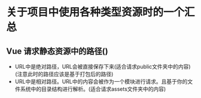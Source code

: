<!--
 * @Author: x09898 coder_xujie@163.com
 * @Date: 2022-09-01 16:38:58
 * @LastEditors: x09898 coder_xujie@163.com
 * @FilePath: \HTML-CSS-Javascript-\Vue框架\Vue Cli教程\Vue项目中的静态资源.md
 * @Description:
-->
# 关于项目中使用各种类型资源时的一个汇总

## Vue 请求静态资源中的路径()

* URL中是绝对路径，URL会被直接保存下来(适合请求public文件夹中的内容)(注意此时的路径应该是基于打包后的路径)
* URL中是相对路径。URL中的内容会被作为一个模块进行请求。且基于你的文件系统中的目录结构进行解析。(适合请求assets文件夹中的内容)
